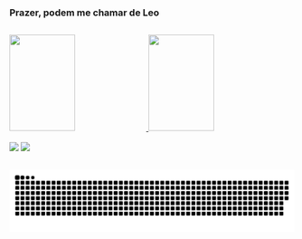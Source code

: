 ### Prazer, podem me chamar de Leo 

##
  
<div>
  <a href="https://github.com/leomartins1">
  <img height="170em" width="48%" src="https://github-readme-stats.vercel.app/api?username=leomartins1&show_icons=true&theme=dark&include_all_commits=true&count_private=true"/>
  <img height="170em" width="48%" src="https://github-readme-stats.vercel.app/api/top-langs/?username=leomartins1&layout=compact&langs_count=7&theme=dark"/>
</div>
<div style="display: inline_block"><br>
  <a href = "mailto:leonardomartins07@gmail.com"><img src="https://img.shields.io/badge/-Gmail-%23333?style=for-the-badge&logo=gmail&logoColor=white" target="_blank"></a>
  <a href="https://www.linkedin.com/in/leomartins1" target="_blank"><img src="https://img.shields.io/badge/-LinkedIn-%230077B5?style=for-the-badge&logo=linkedin&logoColor=white" target="_blank"></a> 
</div>
  
  ##

  ![Snake animation](https://github.com/leomartins1/leomartins1/blob/output/github-contribution-grid-snake.svg)

